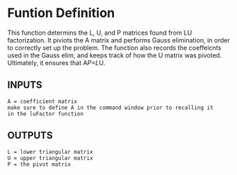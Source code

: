 # Funtion Definition
This function determins the L, U, and P matrices found from LU
factorization. It piviots the A matrix and performs Gauss elimination, in
order to correctly set up the problem. The function also records the
coeffeicnts used in the Gauss elim, and keeps track of how the U matrix
was pivoted. Ultimately, it ensures that A*P=L*U.

## INPUTS
    A = coefficient matrix
    make sure to define A in the command window prior to recalling it
    in the luFactor function

## OUTPUTS
    L = lower triangular matrix
    U = upper triangular matrix
    P = the pivot matrix
